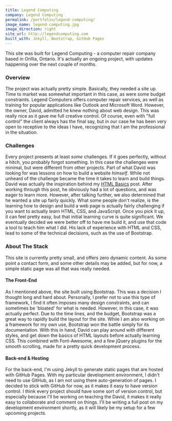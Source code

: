 ```yaml
---
title: Legend Computing
company: Legend Computing
permalink: /portfolio/legend-computing/
image_name: legend-computing.jpg
image_direction: right
site_url: http://legendcomputing.com
built_with: Jekyll, Bootstrap, GitHub Pages
---
```


This site was built for Legend Computing - a computer repair company based in Orillia, Ontario. It's actually an ongoing project, with updates happening over the next couple of months.

### Overview
The project was actually pretty simple. Basically, they needed a site up. Time to market was somewhat important in this case, as were some budget constraints. Legend Computers offers computer repair services, as well as training for popular applications like Outlook and Microsoft Word. However, the owner, David, admitted he knew nothing about web design. This was really nice as it gave me full creative control. Of course, even with "full control" the client always has the final say, but in our case he has been very open to receptive to the ideas I have, recognizing that I am the professional in the situation.

### Challenges
Every project presents at least *some* challenges. If it goes perfectly, without a hitch, you probably forgot something. In this case the challenges were minimal, but were different from other projects. Part of what David was looking for was lessons on how to build a website *himself*. While not unheard of the challenge became the time it takes to learn and build things. David was actually the inspiration behind my [HTML Basics](/blog/2014/11/07/writing-good-css) post. After working through this post, he obviously had a lot of questions, and was eager to learn more. However, after talking further, we also determined that he wanted a site up fairly quickly. What some people don't realize, is the learning how to design and build a web page is actually fairly challenging if you want to actually *learn* HTML, CSS, and JavaScript. Once you pick it up, it can feel pretty easy, but that initial learning curve is quite significant. We eventually decided we were better off to have me build it, and use that code a tool to teach him what I did. His lack of experience with HTML and CSS, lead to some of the technical decisions, such as the use of Bootstrap.

### About The Stack
This site is currently pretty small, and offers zero dynamic content. As some point a contact form, and some other details may be added, but for now, a simple static page was all that was really needed.

#### The Front-End
As I mentioned above, the site built using Bootstrap. This was a decision I thought long and hard about. Personally, I prefer not to use this type of framework, I find it often imposes many design constraints, and can sometimes be 'bloated' for what is needed. However, in this case, it was actually perfect. Due to the time lines, and the budget, Bootstrap was a great way to rapidly build the layout for the site. While I am also working on a framework for my own use, Bootstrap won the battle simply for its documentation. With this in hand, David can play around with different styles, and get down the basics of HTML layouts before actually learning CSS. This combined with Font-Awesome, and a few jQuery plugins for the smooth scrolling, made for a pretty quick development process.

#### Back-end & Hosting
For the back-end, I'm using Jekyll to generate static pages that are hosted with GitHub Pages. With my particular development environment, I didn't need to use GitHub, as I am not using there auto-generation of pages. I decided to stick with GitHub for now, as it makes it easy to have version control. I think every project should have some sort of version control, but especially because I'll be working on teaching the David, it makes it really easy to collaborate and comment on things. I'll be writing a full post on my development environment shortly, as it will likely be my setup for a few upcoming projects.